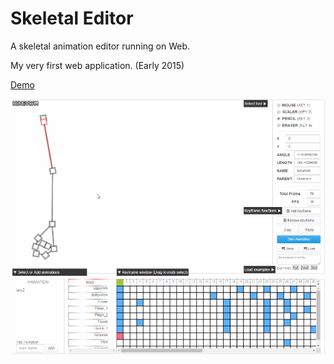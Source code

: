 # Skeletal Editor

A skeletal animation editor running on Web.

My very first web application. (Early 2015)

[Demo](https://orange4glace.github.io/skeletal-editor/)

![image](./skele1.gif)